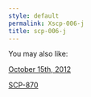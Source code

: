 ```yaml
---
style: default
permalink: Xscp-006-j
title: scp-006-j
---
```

You may also like:

[October 15th, 2012](http://scp-wiki.net/october-15th-2012)

[SCP-870](http://scp-wiki.net/scp-870)
